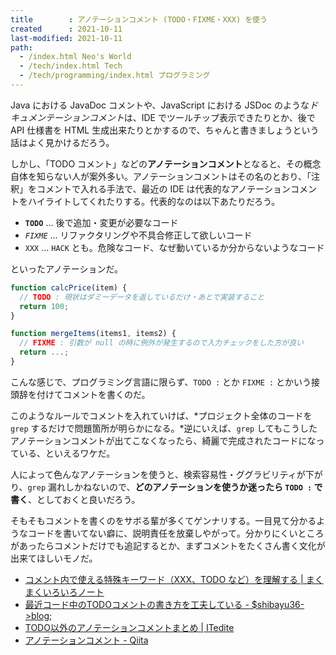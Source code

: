 ```yaml
---
title        : アノテーションコメント (TODO・FIXME・XXX) を使う
created      : 2021-10-11
last-modified: 2021-10-11
path:
  - /index.html Neo's World
  - /tech/index.html Tech
  - /tech/programming/index.html プログラミング
---
```


Java における JavaDoc コメントや、JavaScript における JSDoc のような*ドキュメンテーションコメント*は、IDE でツールチップ表示できたりとか、後で API 仕様書を HTML 生成出来たりとかするので、ちゃんと書きましょうという話はよく見かけるだろう。

しかし、「TODO コメント」などの**アノテーションコメント**となると、その概念自体を知らない人が案外多い。アノテーションコメントはその名のとおり、「注釈」をコメントで入れる手法で、最近の IDE は代表的なアノテーションコメントをハイライトしてくれたりする。代表的なのは以下あたりだろう。

- **`TODO`** … 後で追加・変更が必要なコード
- *`FIXME`* … リファクタリングや不具合修正して欲しいコード
- `XXX` … `HACK` とも。危険なコード、なぜ動いているか分からないようなコード

といったアノテーションだ。

```javascript
function calcPrice(item) {
  // TODO : 現状はダミーデータを返しているだけ・あとで実装すること
  return 100;
}

function mergeItems(items1, items2) {
  // FIXME : 引数が null の時に例外が発生するので入力チェックをした方が良い
  return ...;
}
```

こんな感じで、プログラミング言語に限らず、`TODO :` とか `FIXME :` とかいう接頭辞を付けてコメントを書くのだ。

このようなルールでコメントを入れていけば、*プロジェクト全体のコードを `grep` するだけで問題箇所が明らかになる。*逆にいえば、`grep` してもこうしたアノテーションコメントが出てこなくなったら、綺麗で完成されたコードになっている、といえるワケだ。

人によって色んなアノテーションを使うと、検索容易性・ググラビリティが下がり、`grep` 漏れしかねないので、**どのアノテーションを使うか迷ったら `TODO :` で書く**、としておくと良いだろう。

そもそもコメントを書くのをサボる輩が多くてゲンナリする。一目見て分かるようなコードを書いてない癖に、説明責任を放棄しやがって。分かりにくいところがあったらコメントだけでも追記するとか、まずコメントをたくさん書く文化が出来てほしいモノだ。

- [コメント内で使える特殊キーワード（XXX、TODO など）を理解する | まくまくいろいろノート](https://maku77.github.io/memo/practice/keyword-in-comment.html)
- [最近コード中のTODOコメントの書き方を工夫している - $shibayu36->blog;](https://blog.shibayu36.org/entry/2016/05/08/190000)
- [TODO以外のアノテーションコメントまとめ | ITedite](https://www.taperium.com/wordpress/tech/15285.html)
- [アノテーションコメント - Qiita](https://qiita.com/its532/items/fd82d19bb0ecf1d5a454)
